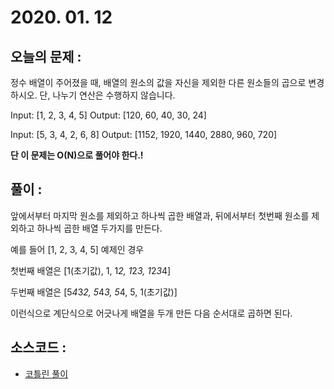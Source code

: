 # 2020. 01. 12

## 오늘의 문제 : 
정수 배열이 주어졌을 때, 배열의 원소의 값을 자신을 제외한 다른 원소들의 곱으로 변경하시오.
단, 나누기 연산은 수행하지 않습니다.

Input: [1, 2, 3, 4, 5]
Output: [120, 60, 40, 30, 24]

Input: [5, 3, 4, 2, 6, 8]
Output: [1152, 1920, 1440, 2880, 960, 720]

**단 이 문제는 O(N)으로 풀어야 한다.!**

## 풀이 : 

앞에서부터 마지막 원소를 제외하고 하나씩 곱한 배열과, 뒤에서부터 첫번째 원소를 제외하고 하나씩 곱한 배열 두가지를 만든다.

예를 들어 [1, 2, 3, 4, 5] 예제인 경우


첫번째 배열은 [1(초기값), 1,     1*2, 1*2*3, 1*2*3*4]


두번째 배열은 [5*4*3*2, 5*4*3, 5*4, 5,     1(초기값)]

이런식으로 계단식으로 어긋나게 배열을 두개 만든 다음 순서대로 곱하면 된다.  

## 소스코드 : 

- [코틀린 풀이](../../src/main/java/dev/haenara/mailprogramming/solution/y2020/jan/Solution200112.kt)

